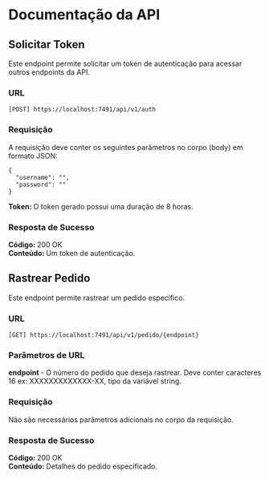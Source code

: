 # Documentação da API

## Solicitar Token
Este endpoint permite solicitar um token de autenticação para acessar outros endpoints da API.

### URL 
```
[POST] https://localhost:7491/api/v1/auth 
```
### Requisição 
A requisição deve conter os seguintes parâmetros no corpo (body) em formato JSON:

```
{
  "username": "",
  "password": ""
}
```

<strong> Token: </strong> O token gerado possui uma duração de 8 horas.

### Resposta de Sucesso 
<strong> Código: </strong> 200 OK </br>
<strong> Conteúdo: </strong> Um token de autenticação.

## Rastrear Pedido
Este endpoint permite rastrear um pedido específico.

### URL 
```
[GET] https://localhost:7491/api/v1/pedido/{endpoint} 
```

### Parâmetros de URL
<strong> endpoint </strong> - O número do pedido que deseja rastrear. Deve conter caracteres 16 ex: XXXXXXXXXXXXX-XX, tipo da variável string.

### Requisição 
Não são necessários parâmetros adicionais no corpo da requisição.

### Resposta de Sucesso 
<strong> Código: </strong> 200 OK </br>
<strong> Conteúdo: </strong> Detalhes do pedido especificado.
